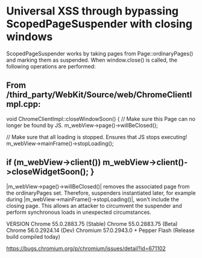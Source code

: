 # Universal XSS through bypassing ScopedPageSuspender with closing windows

ScopedPageSuspender works by taking pages from Page::ordinaryPages() and marking them as suspended. When window.close() is called, the following operations are performed:

From /third_party/WebKit/Source/web/ChromeClientImpl.cpp:
----------------
void ChromeClientImpl::closeWindowSoon() {
  // Make sure this Page can no longer be found by JS.
  m_webView->page()->willBeClosed();

  // Make sure that all loading is stopped.  Ensures that JS stops executing!
  m_webView->mainFrame()->stopLoading();

  if (m_webView->client())
    m_webView->client()->closeWidgetSoon();
}
----------------

|m_webView->page()->willBeClosed()| removes the associated page from the ordinaryPages set. Therefore, suspenders instantiated later, for example during |m_webView->mainFrame()->stopLoading()|, won't include the closing page. This allows an attacker to circumvent the suspender and perform synchronous loads in unexpected circumstances.

VERSION
Chrome 55.0.2883.75 (Stable)
Chrome 55.0.2883.75 (Beta)
Chrome 56.0.2924.14 (Dev)
Chromium 57.0.2943.0 + Pepper Flash (Release build compiled today)

https://bugs.chromium.org/p/chromium/issues/detail?id=671102
